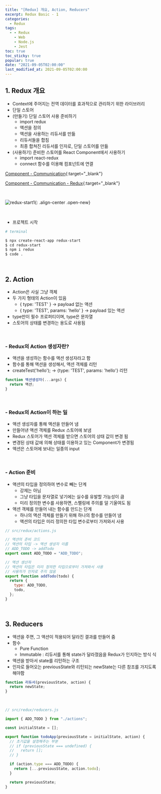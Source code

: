```yaml
---
title: "[Redux] 개요, Action, Reducers"
excerpt: Redux Basic - 1
categories:
  - Redux
tags:
  - - Redux
    - Web
    - Node.js
    - Jest
toc: true
toc_sticky: true
popular: true
date: "2021-09-05T02:00:00"
last_modified_at: 2021-09-05T02:00:00
---
```


## 1. Redux 개요

- Context에 주어지는 전역 데이터를 효과적으로 관리하기 위한 라이브러리
- 단일 스토어
- (만들기) 단일 스토어 사용 준비하기
  - import redux
  - 액션을 정의
  - 액션을 사용하는 리듀서를 만듦
  - 리듀서들을 합침
  - 최종 합쳐진 리듀서를 인자로, 단일 스토어를 만듦
- (사용하기) 준비한 스토어를 React Component에서 사용하기
  - import react-redux
  - connect 함수를 이용해 컴포넌트에 연결

[Component - Communication](https://cloud.protopie.io/p/irg8jMXuGov?ui=false&mockup=false&scaleToFit=true){:target="\_blank"}

[Component - Communication - Redux](https://cloud.protopie.io/p/Ycc3KrJvjgA?ui=false&mockup=false&scaleToFit=true){:target="\_blank"}

<br>

![redux-start1](https://user-images.githubusercontent.com/62803763/132103458-9154ad7f-1e27-4d11-bbc2-4324ac2b6e92.png){: .align-center .open-new}

<br>

- 프로젝트 시작

```bash
# terminal

$ npx create-react-app redux-start
$ cd redux-start
$ npm i redux
$ code .
```

<br>

## 2. Action

- Action은 사실 그냥 객체
- 두 가지 형태의 Action이 있음
  - { type: 'TEST' } -> payload 없는 액션
  - { type: 'TEST', params: 'hello' } -> payload 있는 액션
- type만이 필수 프로퍼티이며, type은 문자열
- 스토어의 상태를 변경하는 용도로 사용됨

<br>

### - Redux의 Action 생성자란?

- 액션을 생성하는 함수를 액션 생성자라고 함
- 함수를 통해 액션을 생성해서, 액션 객체를 리턴
- createTest('hello'); -> {type: 'TEST', params: 'hello'} 리턴

```js
function 액션생성자(...args) {
  return 액션;
}
```

<br>

### - Redux의 Action이 하는 일

- 액션 생성자를 통해 액션을 만들어 냄
- 만들어낸 액션 객체를 Redux 스토어에 보냄
- Redux 스토어가 액션 객체를 받으면 스토어의 상태 값이 변경 됨
- 변경된 상태 값에 의해 상태를 이용하고 있는 Component가 변경됨
- 액션은 스토어에 보내는 일종의 input

<br>

### - Action 준비

- 액션의 타입을 정의하여 변수로 빼는 단계
  - 강제는 아님
  - 그냥 타입을 문자열로 넣기에는 실수를 유발할 가능성이 큼
  - 미리 정의한 변수를 사용하면, 스펠링에 주의를 덜 기울여도 됨
- 액션 객체를 만들어 내는 함수를 만드는 단계
  - 하나의 액션 객체를 만들기 위해 하나의 함수를 만들어 냄
  - 액션의 타입은 미리 정의한 타입 변수로부터 가져와서 사용

```js
// src/redux/actions.js

// 액션의 준비 코드
// 액션의 타입 -> 액션 생성자 이름
// ADD_TODO -> addTodo
export const ADD_TODO = "ADD_TODO";

// 액션 생산자
// 액션의 타입은 미리 정의한 타입으로부터 가져와서 사용
// 사용자가 인자로 주지 않음
export function addTodo(todo) {
  return {
    type: ADD_TODO,
    todo,
  };
}
```

<br>

## 3. Reducers

- 액션을 주면, 그 액션이 적용되어 달라진 결과를 만들어 줌
- 함수
  - Pure Function
  - Immutable : 리듀서를 통해 state가 달라졌음을 Redux가 인지하는 방식
    식
- 액션을 받아서 state를 리턴하는 구조
- 인자로 들어오는 previousState와 리턴되는 newState는 다른 참조를 가지도록 해야함

```js
function 리듀서(previousState, action) {
  return newState;
}
```

<br>

```js
// src/redux/reducers.js

import { ADD_TODO } from "./actions";

const initialState = [];

export function todoApp(previousState = initialState, action) {
  // 초기값을 설정해주는 부분
  // if (previousState === undefined) {
  //   return [];
  // }

  if (action.type === ADD_TODO) {
    return [...previousState, action.todo];
  }

  return previousState;
}
```
